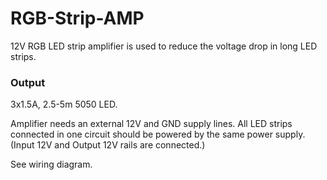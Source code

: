 # RGB-Strip-AMP

12V RGB LED strip amplifier is used to reduce the voltage drop in long LED strips.

### Output
3x1.5A, 2.5-5m 5050 LED.

Amplifier needs an external 12V and GND supply lines.
All LED strips connected in one circuit should be powered by the same power supply. (Input 12V and Output 12V rails are connected.)

See wiring diagram.

